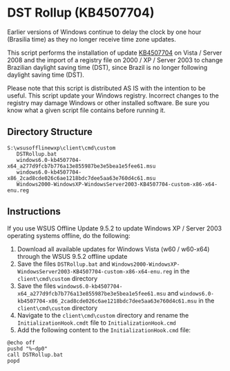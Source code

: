# DST Rollup (KB4507704)

Earlier versions of Windows continue to delay the clock by one hour (Brasilia time) as they no longer receive time zone updates. 

This script performs the installation of update [KB4507704](https://www.catalog.update.microsoft.com/Search.aspx?q=KB4507704) on Vista / Server 2008 and the import of a registry file on 2000 / XP / Server 2003 to change Brazilian daylight saving time (DST), since Brazil is no longer following daylight saving time (DST).

Please note that this script is distributed AS IS with the intention to be useful. This script update your Windows registry. Incorrect changes to the registry may damage Windows or other installed software. Be sure you know what a given script file contains before running it.

## Directory Structure

```
S:\wsusofflinewxp\client\cmd\custom
   DSTRollup.bat
   windows6.0-kb4507704-x64_a277d9fcb7b776a13e855987be3e5bea1e5fee61.msu
   windows6.0-kb4507704-x86_2cad8cde026c6ae1218bdc7dee5aa63e760d4c61.msu
   Windows2000-WindowsXP-WindowsServer2003-KB4507704-custom-x86-x64-enu.reg
```

## Instructions

If you use WSUS Offline Update 9.5.2 to update Windows XP / Server 2003 operating systems offline, do the following:

1. Download all available updates for Windows Vista (w60 / w60-x64) through the WSUS 9.5.2 offline update
1. Save the files ``DSTRollup.bat`` and ``Windows2000-WindowsXP-WindowsServer2003-KB4507704-custom-x86-x64-enu.reg`` in the ``client\cmd\custom`` directory
1. Save the files ``windows6.0-kb4507704-x64_a277d9fcb7b776a13e855987be3e5bea1e5fee61.msu`` and ``windows6.0-kb4507704-x86_2cad8cde026c6ae1218bdc7dee5aa63e760d4c61.msu`` in the ``client\cmd\custom`` directory
1. Navigate to the ``client\cmd\custom`` directory and rename the ``InitializationHook.cmdt`` file to ``InitializationHook.cmd``
1. Add the following content to the ``InitializationHook.cmd`` file:

```
@echo off
pushd "%~dp0"
call DSTRollup.bat
popd
```
